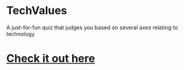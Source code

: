 # TechValues
A just-for-fun quiz that judges you based on several axes relating to technology

# [Check it out here](https://axiand.github.io/techvalues)